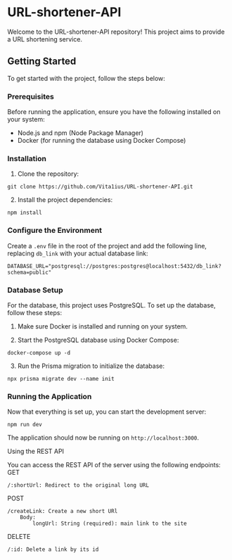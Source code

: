 # URL-shortener-API

Welcome to the URL-shortener-API repository! This project aims to provide a URL shortening service.

## Getting Started

To get started with the project, follow the steps below:

### Prerequisites

Before running the application, ensure you have the following installed on your system:

- Node.js and npm (Node Package Manager)
- Docker (for running the database using Docker Compose)

### Installation

1. Clone the repository:

```
git clone https://github.com/Vita1ius/URL-shortener-API.git
```

2. Install the project dependencies:

```
npm install
```

### Configure the Environment

Create a `.env` file in the root of the project and add the following line, replacing `db_link` with your actual database link:

```
DATABASE_URL="postgresql://postgres:postgres@localhost:5432/db_link?schema=public"
```

### Database Setup

For the database, this project uses PostgreSQL. To set up the database, follow these steps:

1. Make sure Docker is installed and running on your system.

2. Start the PostgreSQL database using Docker Compose:

```
docker-compose up -d
```

3. Run the Prisma migration to initialize the database:

```
npx prisma migrate dev --name init
```

### Running the Application

Now that everything is set up, you can start the development server:

```
npm run dev
```

The application should now be running on `http://localhost:3000`.

Using the REST API

You can access the REST API of the server using the following endpoints:
GET

    /:shortUrl: Redirect to the original long URL

POST

    /createLink: Create a new short URl
        Body:
            longUrl: String (required): main link to the site

DELETE

    /:id: Delete a link by its id
